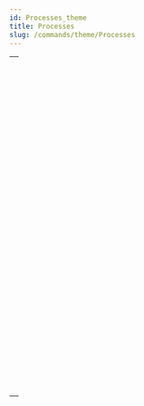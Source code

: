 ```yaml
---
id: Processes_theme
title: Processes
slug: /commands/theme/Processes
---
```



||
|---|
|[<!-- INCLUDE #_command_.ABORT PROCESS BY ID.Syntax -->](../../commands-legacy/abort-process-by-id.md)<br/>|
|[<!-- INCLUDE #_command_.Count tasks.Syntax -->](../../commands-legacy/count-tasks.md)<br/>|
|[<!-- INCLUDE #_command_.Count user processes.Syntax -->](../../commands-legacy/count-user-processes.md)<br/>|
|[<!-- INCLUDE #_command_.Count users.Syntax -->](../../commands-legacy/count-users.md)<br/>|
|[<!-- INCLUDE #_command_.Current process.Syntax -->](../../commands-legacy/current-process.md)<br/>|
|[<!-- INCLUDE #_command_.Current process name.Syntax -->](../../commands-legacy/current-process-name.md)<br/>|
|[<!-- INCLUDE #_command_.DELAY PROCESS.Syntax -->](../../commands-legacy/delay-process.md)<br/>|
|[<!-- INCLUDE #_command_.EXECUTE ON CLIENT.Syntax -->](../../commands-legacy/execute-on-client.md)<br/>|
|[<!-- INCLUDE #_command_.Execute on server.Syntax -->](../../commands-legacy/execute-on-server.md)<br/>|
|[<!-- INCLUDE #_command_.GET REGISTERED CLIENTS.Syntax -->](../../commands-legacy/get-registered-clients.md)<br/>|
|[<!-- INCLUDE #_command_.New process.Syntax -->](../../commands-legacy/new-process.md)<br/>|
|[<!-- INCLUDE #_command_.PAUSE PROCESS.Syntax -->](../../commands-legacy/pause-process.md)<br/>|
|[<!-- INCLUDE #_command_.Process aborted.Syntax -->](../../commands-legacy/process-aborted.md)<br/>|
|[<!-- INCLUDE #_command_.Process activity.Syntax -->](../../commands/process-activity.md)<br/>|
|[<!-- INCLUDE #_command_.Process info.Syntax -->](../../commands/process-info.md)<br/>|
|[<!-- INCLUDE #_command_.Process number.Syntax -->](../../commands/process-number.md)<br/>|
|[<!-- INCLUDE #_command_.Process state.Syntax -->](../../commands-legacy/process-state.md)<br/>|
|[<!-- INCLUDE #_command_.REGISTER CLIENT.Syntax -->](../../commands-legacy/register-client.md)<br/>|
|[<!-- INCLUDE #_command_.RESUME PROCESS.Syntax -->](../../commands-legacy/resume-process.md)<br/>|
|[<!-- INCLUDE #_command_.Session.Syntax -->](../../commands/session.md)<br/>|
|[<!-- INCLUDE #_command_.Session info.Syntax -->](../../commands/session-info.md)<br/>|
|[<!-- INCLUDE #_command_.Session storage.Syntax -->](../../commands/session-storage.md)<br/>|
|[<!-- INCLUDE #_command_.UNREGISTER CLIENT.Syntax -->](../../commands-legacy/unregister-client.md)<br/>|
